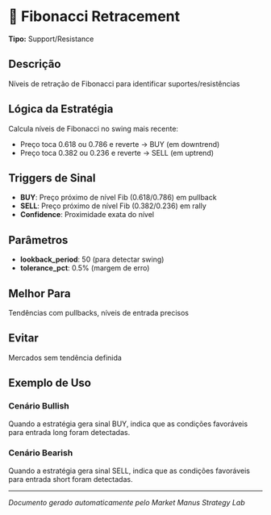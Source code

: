 # 🔢 Fibonacci Retracement

**Tipo:** Support/Resistance

## Descrição
Níveis de retração de Fibonacci para identificar suportes/resistências

## Lógica da Estratégia

Calcula níveis de Fibonacci no swing mais recente:
- Preço toca 0.618 ou 0.786 e reverte → BUY (em downtrend)
- Preço toca 0.382 ou 0.236 e reverte → SELL (em uptrend)
                

## Triggers de Sinal

- **BUY**: Preço próximo de nível Fib (0.618/0.786) em pullback
- **SELL**: Preço próximo de nível Fib (0.382/0.236) em rally
- **Confidence**: Proximidade exata do nível

## Parâmetros

- **lookback_period**: 50 (para detectar swing)
- **tolerance_pct**: 0.5% (margem de erro)

## Melhor Para
Tendências com pullbacks, níveis de entrada precisos

## Evitar
Mercados sem tendência definida

## Exemplo de Uso

### Cenário Bullish
Quando a estratégia gera sinal BUY, indica que as condições favoráveis para entrada long foram detectadas.

### Cenário Bearish
Quando a estratégia gera sinal SELL, indica que as condições favoráveis para entrada short foram detectadas.

---
*Documento gerado automaticamente pelo Market Manus Strategy Lab*
